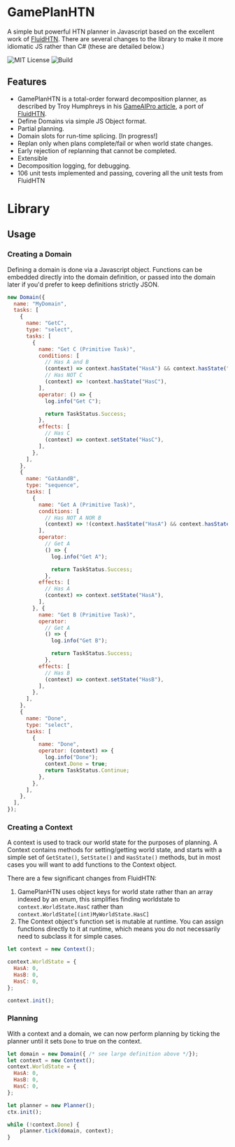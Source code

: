 # GamePlanHTN

A simple but powerful HTN planner in Javascript based on the excellent work of [FluidHTN](https://github.com/ptrefall/fluid-hierarchical-task-network). There are several changes to the library to make it more idiomatic JS rather than C# (these are detailed below.)

![MIT License](https://img.shields.io/badge/license-MIT-blue.svg)
![Build](https://github.com/TotallyGatsby/GamePlanHTN/actions/workflows/ci.yml/badge.svg)

## Features
* GamePlanHTN is a total-order forward decomposition planner, as described by Troy Humphreys in his [GameAIPro article](http://www.gameaipro.com/GameAIPro/GameAIPro_Chapter12_Exploring_HTN_Planners_through_Example.pdf), a port of [FluidHTN](https://github.com/ptrefall/fluid-hierarchical-task-network).
* Define Domains via simple JS Object format.
* Partial planning.
* Domain slots for run-time splicing. [In progress!]
* Replan only when plans complete/fail or when world state changes.
* Early rejection of replanning that cannot be completed.
* Extensible
* Decomposition logging, for debugging.
* 106 unit tests implemented and passing, covering all the unit tests from FluidHTN


# Library
## Usage

### Creating a Domain
Defining a domain is done via a Javascript object. Functions can be embedded directly into the domain definition, or passed into the domain later if you'd prefer to keep definitions strictly JSON.

```js
new Domain({
  name: "MyDomain",
  tasks: [
    {
      name: "GetC",
      type: "select",
      tasks: [
        {
          name: "Get C (Primitive Task)",
          conditions: [
            // Has A and B
            (context) => context.hasState("HasA") && context.hasState("HasB"),
            // Has NOT C
            (context) => !context.hasState("HasC"),
          ],
          operator: () => {
            log.info("Get C");

            return TaskStatus.Success;
          },
          effects: [
            // Has C
            (context) => context.setState("HasC"),
          ],
        },
      ],
    },
    {
      name: "GatAandB",
      type: "sequence",
      tasks: [
        {
          name: "Get A (Primitive Task)",
          conditions: [
            // Has NOT A NOR B
            (context) => !(context.hasState("HasA") && context.hasState("HasB")),
          ],
          operator:
            // Get A
            () => {
              log.info("Get A");

              return TaskStatus.Success;
            },
          effects: [
            // Has A
            (context) => context.setState("HasA"),
          ],
        }, {
          name: "Get B (Primitive Task)",
          operator:
            // Get A
            () => {
              log.info("Get B");

              return TaskStatus.Success;
            },
          effects: [
            // Has B
            (context) => context.setState("HasB"),
          ],
        },
      ],
    },
    {
      name: "Done",
      type: "select",
      tasks: [
        {
          name: "Done",
          operator: (context) => {
            log.info("Done");
            context.Done = true;
            return TaskStatus.Continue;
          },
        },
      ],
    },
  ],
});
```

### Creating a Context

A context is used to track our world state for the purposes of planning. A Context contains methods for setting/getting world state, and starts with a simple set of `GetState()`, `SetState()` and `HasState()` methods, but in most cases you will want to add functions to the Context object.

There are a few significant changes from FluidHTN:
1) GamePlanHTN uses object keys for world state rather than an array indexed by an enum, this simplifies finding worldstate to `context.WorldState.HasC` rather than `context.WorldState[(int)MyWorldState.HasC]`
1) The Context object's function set is mutable at runtime. You can assign functions directly to it at runtime, which means you do not necessarily need to subclass it for simple cases.

```js
let context = new Context();

context.WorldState = {
  HasA: 0,
  HasB: 0,
  HasC: 0,
};

context.init();
```

### Planning
With a context and a domain, we can now perform planning by ticking the planner until it sets `Done` to true on the context.

```js
let domain = new Domain({ /* see large definition above */});
let context = new Context();
context.WorldState = {
  HasA: 0,
  HasB: 0,
  HasC: 0,
};

let planner = new Planner();
ctx.init();

while (!context.Done) {
    planner.tick(domain, context);
}
```
